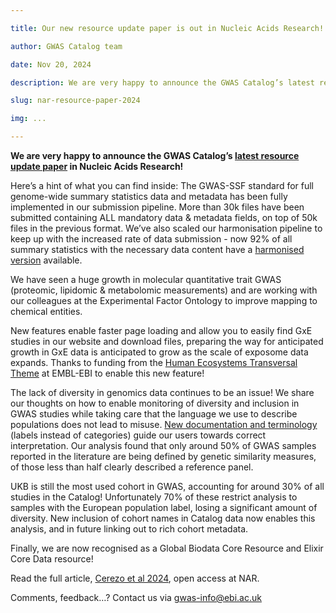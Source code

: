 ```yaml
---

title: Our new resource update paper is out in Nucleic Acids Research!

author: GWAS Catalog team

date: Nov 20, 2024

description: We are very happy to announce the GWAS Catalog’s latest resource update paper in Nucleic Acids Research! We discuss standards for reusability, sustainability and diversity, new software features, and more.... 

slug: nar-resource-paper-2024

img: ...

---
```

**We are very happy to announce the GWAS Catalog’s [latest resource update paper](https://academic.oup.com/nar/advance-article/doi/10.1093/nar/gkae1070/7893318) in Nucleic Acids Research!**

Here’s a hint of what you can find inside:
The GWAS-SSF standard for full genome-wide summary statistics data and metadata has been fully implemented in our submission pipeline. More than 30k files have been submitted containing ALL mandatory data & metadata fields, on top of 50k files in the previous format.  We’ve also scaled our harmonisation pipeline to keep up with the increased rate of data submission - now 92% of all summary statistics with the necessary data content have a [harmonised version](https://www.ebi.ac.uk/gwas/docs/methods/summary-statistics#_directories)  available. 

We have seen a huge growth in molecular quantitative trait GWAS (proteomic, lipidomic & metabolomic measurements) and are working with our colleagues at the Experimental Factor Ontology to improve mapping to chemical entities. 
<article-image src="nar-resource-paper-2024/Fig1.tif" alt="molecular-gwas"></article-image>

New features enable faster page loading and allow you to easily find GxE studies in our website and download files, preparing the way for anticipated growth in GxE data is anticipated to grow as the scale of exposome data expands. Thanks to funding from the [Human Ecosystems Transversal Theme](https://www.embl.org/about/info/human-ecosystems/) at EMBL-EBI to enable this new feature!
<article-image src="nar-resource-paper-2024/Fig2.tif" alt="gwas-catalog-new-software"></article-image>


The lack of diversity in genomics data continues to be an issue! We share our thoughts on how to enable monitoring of diversity and inclusion in GWAS studies while taking care that the language we use to describe populations does not lead to misuse. [New documentation and terminology](https://www.ebi.ac.uk/gwas/population-descriptors) (labels instead of categories) guide our users towards correct interpretation.
Our analysis found that only around 50% of GWAS samples reported in the literature are being defined by genetic similarity measures, of those less than half clearly described a reference panel.  
<article-image src="nar-resource-paper-2024/SupFig3.png" alt="gwas-catalog"></article-image>

UKB is still the most used cohort in GWAS, accounting for around 30% of all studies in the Catalog! Unfortunately 70% of these restrict analysis to samples with the European population label, losing a significant amount of diversity. New inclusion of cohort names in Catalog data now enables this analysis, and in future linking out to rich cohort metadata. 
<article-image src="nar-resource-paper-2024/Fig3.tif" alt="gwas-catalog-diversity"></article-image>


Finally, we are now recognised as a Global Biodata Core Resource and Elixir Core Data resource!
<article-image src="nar-resource-paper-2024/core-resources.png" alt="gwas-catalog-diversity"></article-image>


Read the full article, [Cerezo et al 2024](https://academic.oup.com/nar/advance-article/doi/10.1093/nar/gkae1070/7893318), open access at NAR.


Comments, feedback…? Contact us via gwas-info@ebi.ac.uk
